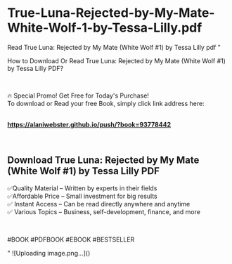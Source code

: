 # True-Luna-Rejected-by-My-Mate-White-Wolf-1-by-Tessa-Lilly.pdf
Read True Luna: Rejected by My Mate (White Wolf #1) by Tessa Lilly pdf
"<p>How to Download Or Read True Luna: Rejected by My Mate (White Wolf #1) by Tessa Lilly PDF?</p>
<p>&nbsp;</p>
<p>&#128293;  Special Promo! Get Free for Today's Purchase!<br />To download or Read your free Book, simply click link address here:&nbsp;<br />&nbsp;</p>
<p><a href=""https://alaniwebster.github.io/push/?book=93778442""><strong>https://alaniwebster.github.io/push/?book=93778442</strong></a></p>
<p>&nbsp;</p>
<h2>Download True Luna: Rejected by My Mate (White Wolf #1) by Tessa Lilly PDF</h2>
<p>&#x2705;Quality Material &ndash; Written by experts in their fields<br />&#x2705;Affordable Price &ndash; Small investment for big results<br />&#x2705; Instant Access &ndash; Can be read directly anywhere and anytime<br />&#x2705; Various Topics &ndash; Business, self-development, finance, and more</p>
<p>&nbsp;</p>
<p>#BOOK #PDFBOOK #EBOOK #BESTSELLER</p>
"
![Uploading image.png…]()
